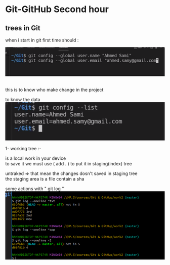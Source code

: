 # Git-GitHub Second hour

## trees in Git


when i start in git first time should :<br>

![alt text](image.png)

<br>
this is to know who make change in the project <br>


to know the data <br>
![alt text](image-1.png)
<br>

1- working tree :-<br>

is a local work in your device<br>
to save it we must use ( add . ) to put it in staging(index) tree <br>

untraked => that mean the changes dosn't saved in staging tree <br>
the staging area is a file contain a sha 

some actions with " git log "
![alt text](image-2.png)



